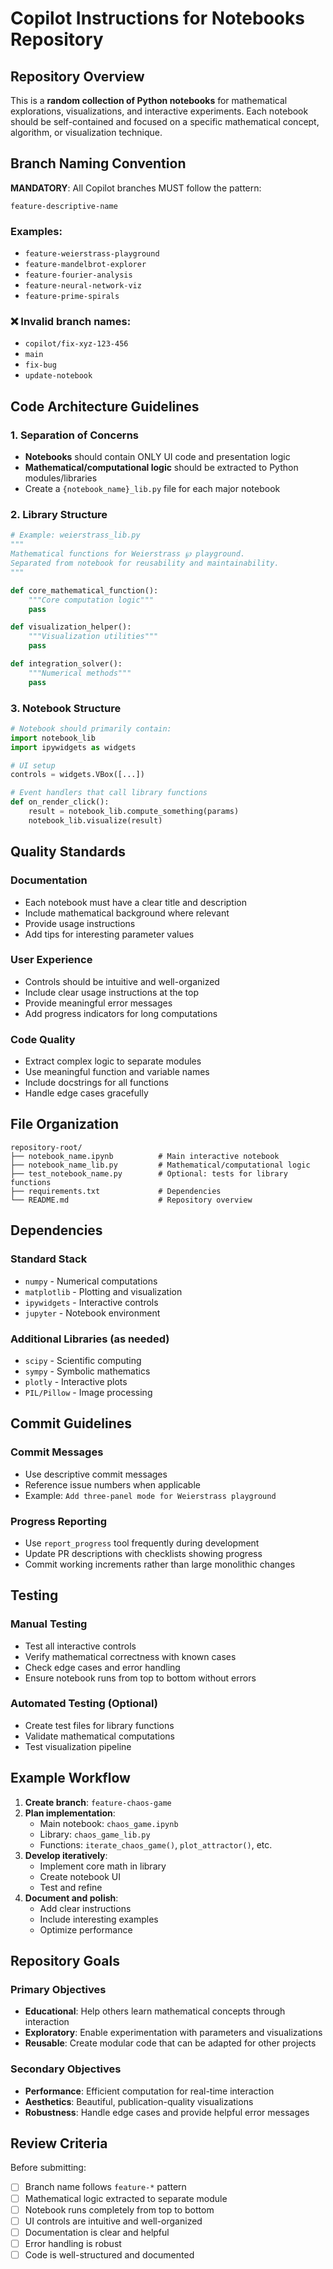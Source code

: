 # Copilot Instructions for Notebooks Repository

## Repository Overview

This is a **random collection of Python notebooks** for mathematical explorations, visualizations, and interactive experiments. Each notebook should be self-contained and focused on a specific mathematical concept, algorithm, or visualization technique.

## Branch Naming Convention

**MANDATORY**: All Copilot branches MUST follow the pattern:

```
feature-descriptive-name
```

### Examples:
- `feature-weierstrass-playground`
- `feature-mandelbrot-explorer` 
- `feature-fourier-analysis`
- `feature-neural-network-viz`
- `feature-prime-spirals`

### ❌ Invalid branch names:
- `copilot/fix-xyz-123-456`
- `main`
- `fix-bug`
- `update-notebook`

## Code Architecture Guidelines

### 1. Separation of Concerns
- **Notebooks** should contain ONLY UI code and presentation logic
- **Mathematical/computational logic** should be extracted to Python modules/libraries
- Create a `{notebook_name}_lib.py` file for each major notebook

### 2. Library Structure
```python
# Example: weierstrass_lib.py
"""
Mathematical functions for Weierstrass ℘ playground.
Separated from notebook for reusability and maintainability.
"""

def core_mathematical_function():
    """Core computation logic"""
    pass

def visualization_helper():
    """Visualization utilities"""
    pass

def integration_solver():
    """Numerical methods"""
    pass
```

### 3. Notebook Structure
```python
# Notebook should primarily contain:
import notebook_lib
import ipywidgets as widgets

# UI setup
controls = widgets.VBox([...])

# Event handlers that call library functions
def on_render_click():
    result = notebook_lib.compute_something(params)
    notebook_lib.visualize(result)
```

## Quality Standards

### Documentation
- Each notebook must have a clear title and description
- Include mathematical background where relevant
- Provide usage instructions
- Add tips for interesting parameter values

### User Experience
- Controls should be intuitive and well-organized
- Include clear usage instructions at the top
- Provide meaningful error messages
- Add progress indicators for long computations

### Code Quality
- Extract complex logic to separate modules
- Use meaningful function and variable names
- Include docstrings for all functions
- Handle edge cases gracefully

## File Organization

```
repository-root/
├── notebook_name.ipynb          # Main interactive notebook
├── notebook_name_lib.py         # Mathematical/computational logic
├── test_notebook_name.py        # Optional: tests for library functions
├── requirements.txt             # Dependencies
└── README.md                    # Repository overview
```

## Dependencies

### Standard Stack
- `numpy` - Numerical computations
- `matplotlib` - Plotting and visualization  
- `ipywidgets` - Interactive controls
- `jupyter` - Notebook environment

### Additional Libraries (as needed)
- `scipy` - Scientific computing
- `sympy` - Symbolic mathematics
- `plotly` - Interactive plots
- `PIL/Pillow` - Image processing

## Commit Guidelines

### Commit Messages
- Use descriptive commit messages
- Reference issue numbers when applicable
- Example: `Add three-panel mode for Weierstrass playground`

### Progress Reporting
- Use `report_progress` tool frequently during development
- Update PR descriptions with checklists showing progress
- Commit working increments rather than large monolithic changes

## Testing

### Manual Testing
- Test all interactive controls
- Verify mathematical correctness with known cases
- Check edge cases and error handling
- Ensure notebook runs from top to bottom without errors

### Automated Testing (Optional)
- Create test files for library functions
- Validate mathematical computations
- Test visualization pipeline

## Example Workflow

1. **Create branch**: `feature-chaos-game`
2. **Plan implementation**:
   - Main notebook: `chaos_game.ipynb`
   - Library: `chaos_game_lib.py`
   - Functions: `iterate_chaos_game()`, `plot_attractor()`, etc.
3. **Develop iteratively**:
   - Implement core math in library
   - Create notebook UI
   - Test and refine
4. **Document and polish**:
   - Add clear instructions
   - Include interesting examples
   - Optimize performance

## Repository Goals

### Primary Objectives
- **Educational**: Help others learn mathematical concepts through interaction
- **Exploratory**: Enable experimentation with parameters and visualizations
- **Reusable**: Create modular code that can be adapted for other projects

### Secondary Objectives  
- **Performance**: Efficient computation for real-time interaction
- **Aesthetics**: Beautiful, publication-quality visualizations
- **Robustness**: Handle edge cases and provide helpful error messages

## Review Criteria

Before submitting:
- [ ] Branch name follows `feature-*` pattern
- [ ] Mathematical logic extracted to separate module
- [ ] Notebook runs completely from top to bottom
- [ ] UI controls are intuitive and well-organized
- [ ] Documentation is clear and helpful
- [ ] Error handling is robust
- [ ] Code is well-structured and documented